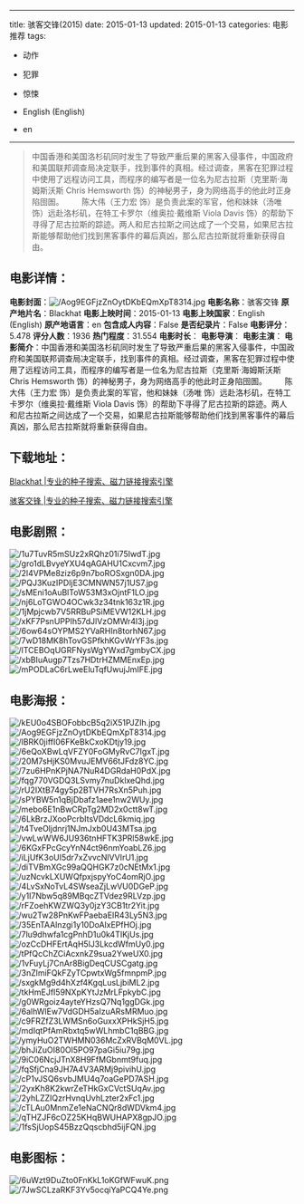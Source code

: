
---
title: 骇客交锋(2015)
date: 2015-01-13
updated: 2015-01-13
categories: 电影推荐
tags:
- 动作
- 犯罪
- 惊悚

- English (English)
- en
---


> 中国香港和美国洛杉矶同时发生了导致严重后果的黑客入侵事件，中国政府和美国联邦调查局决定联手，找到事件的真相。经过调查，黑客在犯罪过程中使用了远程访问工具，而程序的编写者是一位名为尼古拉斯（克里斯·海姆斯沃斯 Chris Hemsworth 饰）的神秘男子，身为网络高手的他此时正身陷囹圄。  　　陈大伟（王力宏 饰）是负责此案的军官，他和妹妹（汤唯 饰）远赴洛杉矶，在特工卡罗尔（维奥拉·戴维斯 Viola Davis 饰）的帮助下寻得了尼古拉斯的踪迹。两人和尼古拉斯之间达成了一个交易，如果尼古拉斯能够帮助他们找到黑客事件的幕后真凶，那么尼古拉斯就将重新获得自由。

## **电影详情**：

**电影封面**：<img src="https://image.tmdb.org/t/p/w200/Aog9EGFjzZnOytDKbEQmXpT8314.jpg" alt="/Aog9EGFjzZnOytDKbEQmXpT8314.jpg" title="/Aog9EGFjzZnOytDKbEQmXpT8314.jpg">
**电影名称**：骇客交锋
**原产地片名**：Blackhat
**电影上映时间**：2015-01-13
**电影上映国家**：English (English)
**原产地语言**：en
**包含成人内容**：False
**是否纪录片**：False
**电影评分**：5.478
**评分人数**：1936
**热门程度**：31.554
**电影时长**：
**电影导演**：
**电影主演**：
**电影简介**：中国香港和美国洛杉矶同时发生了导致严重后果的黑客入侵事件，中国政府和美国联邦调查局决定联手，找到事件的真相。经过调查，黑客在犯罪过程中使用了远程访问工具，而程序的编写者是一位名为尼古拉斯（克里斯·海姆斯沃斯 Chris Hemsworth 饰）的神秘男子，身为网络高手的他此时正身陷囹圄。  　　陈大伟（王力宏 饰）是负责此案的军官，他和妹妹（汤唯 饰）远赴洛杉矶，在特工卡罗尔（维奥拉·戴维斯 Viola Davis 饰）的帮助下寻得了尼古拉斯的踪迹。两人和尼古拉斯之间达成了一个交易，如果尼古拉斯能够帮助他们找到黑客事件的幕后真凶，那么尼古拉斯就将重新获得自由。

## **下载地址**：
[Blackhat |专业的种子搜索、磁力链接搜索引擎](https://movie.amd794.com:2083/?search=Blackhat&ordering=&mode=match_phrase&page_size=10&page=1)

[骇客交锋 |专业的种子搜索、磁力链接搜索引擎](https://movie.amd794.com:2083/?search=%E9%AA%87%E5%AE%A2%E4%BA%A4%E9%94%8B&ordering=&mode=match_phrase&page_size=10&page=1)
 

## **电影剧照**：
<img src="https://image.tmdb.org/t/p/original/1u7TuvR5mSUz2xRQhz01i75IwdT.jpg" alt="/1u7TuvR5mSUz2xRQhz01i75IwdT.jpg" title="/1u7TuvR5mSUz2xRQhz01i75IwdT.jpg"><img src="https://image.tmdb.org/t/p/original/gro1dLBvyeYXU4qAGAHU1Cxcvm7.jpg" alt="/gro1dLBvyeYXU4qAGAHU1Cxcvm7.jpg" title="/gro1dLBvyeYXU4qAGAHU1Cxcvm7.jpg"><img src="https://image.tmdb.org/t/p/original/2l4VPMe8ziz6p9n7boROSxgn0DA.jpg" alt="/2l4VPMe8ziz6p9n7boROSxgn0DA.jpg" title="/2l4VPMe8ziz6p9n7boROSxgn0DA.jpg"><img src="https://image.tmdb.org/t/p/original/PQJ3KuzIPDIjE3CMNWN57j1US7.jpg" alt="/PQJ3KuzIPDIjE3CMNWN57j1US7.jpg" title="/PQJ3KuzIPDIjE3CMNWN57j1US7.jpg"><img src="https://image.tmdb.org/t/p/original/sMEni1oAuBlToW53M3xOjntF1LO.jpg" alt="/sMEni1oAuBlToW53M3xOjntF1LO.jpg" title="/sMEni1oAuBlToW53M3xOjntF1LO.jpg"><img src="https://image.tmdb.org/t/p/original/nj6LoTGWO4OCwk3z34tnk163z1R.jpg" alt="/nj6LoTGWO4OCwk3z34tnk163z1R.jpg" title="/nj6LoTGWO4OCwk3z34tnk163z1R.jpg"><img src="https://image.tmdb.org/t/p/original/1jMpjcwb7V5RRBuPSiMEVW12KLH.jpg" alt="/1jMpjcwb7V5RRBuPSiMEVW12KLH.jpg" title="/1jMpjcwb7V5RRBuPSiMEVW12KLH.jpg"><img src="https://image.tmdb.org/t/p/original/xKF7PsnUPPIh57dJlVzOMWr4l3j.jpg" alt="/xKF7PsnUPPIh57dJlVzOMWr4l3j.jpg" title="/xKF7PsnUPPIh57dJlVzOMWr4l3j.jpg"><img src="https://image.tmdb.org/t/p/original/6ow64sOYPMS2YVaRHIn8torhN67.jpg" alt="/6ow64sOYPMS2YVaRHIn8torhN67.jpg" title="/6ow64sOYPMS2YVaRHIn8torhN67.jpg"><img src="https://image.tmdb.org/t/p/original/7wD18MK8hTovGSPfkhKGvWrYF3s.jpg" alt="/7wD18MK8hTovGSPfkhKGvWrYF3s.jpg" title="/7wD18MK8hTovGSPfkhKGvWrYF3s.jpg"><img src="https://image.tmdb.org/t/p/original/lTCEBOqUGRFNysWgYWxd7gmbyCX.jpg" alt="/lTCEBOqUGRFNysWgYWxd7gmbyCX.jpg" title="/lTCEBOqUGRFNysWgYWxd7gmbyCX.jpg"><img src="https://image.tmdb.org/t/p/original/xbBIuAugp7Tzs7HDtrHZMMEnxEp.jpg" alt="/xbBIuAugp7Tzs7HDtrHZMMEnxEp.jpg" title="/xbBIuAugp7Tzs7HDtrHZMMEnxEp.jpg"><img src="https://image.tmdb.org/t/p/original/mPODLaC6rLweEluTqfUwujJmIFE.jpg" alt="/mPODLaC6rLweEluTqfUwujJmIFE.jpg" title="/mPODLaC6rLweEluTqfUwujJmIFE.jpg">

## **电影海报**：
<img src="https://image.tmdb.org/t/p/original/kEU0o4SBOFobbcB5q2iX51PJZIh.jpg" alt="/kEU0o4SBOFobbcB5q2iX51PJZIh.jpg" title="/kEU0o4SBOFobbcB5q2iX51PJZIh.jpg"><img src="https://image.tmdb.org/t/p/original/Aog9EGFjzZnOytDKbEQmXpT8314.jpg" alt="/Aog9EGFjzZnOytDKbEQmXpT8314.jpg" title="/Aog9EGFjzZnOytDKbEQmXpT8314.jpg"><img src="https://image.tmdb.org/t/p/original/lBRK0jiffI06FKeBkCxoKDtjy19.jpg" alt="/lBRK0jiffI06FKeBkCxoKDtjy19.jpg" title="/lBRK0jiffI06FKeBkCxoKDtjy19.jpg"><img src="https://image.tmdb.org/t/p/original/6eQoXBwLqVFZY0FoGMyRvC7IgxT.jpg" alt="/6eQoXBwLqVFZY0FoGMyRvC7IgxT.jpg" title="/6eQoXBwLqVFZY0FoGMyRvC7IgxT.jpg"><img src="https://image.tmdb.org/t/p/original/20M7sHjKS0MvuJEMV66tJFdz8YC.jpg" alt="/20M7sHjKS0MvuJEMV66tJFdz8YC.jpg" title="/20M7sHjKS0MvuJEMV66tJFdz8YC.jpg"><img src="https://image.tmdb.org/t/p/original/7zu6HPnKPjNA7NuR4DGRdaH0PdX.jpg" alt="/7zu6HPnKPjNA7NuR4DGRdaH0PdX.jpg" title="/7zu6HPnKPjNA7NuR4DGRdaH0PdX.jpg"><img src="https://image.tmdb.org/t/p/original/fqg770VGDQ3LSvmy7nuDklxeQhd.jpg" alt="/fqg770VGDQ3LSvmy7nuDklxeQhd.jpg" title="/fqg770VGDQ3LSvmy7nuDklxeQhd.jpg"><img src="https://image.tmdb.org/t/p/original/rU2IXtB74gy5p2BTVH7RsXn5Puh.jpg" alt="/rU2IXtB74gy5p2BTVH7RsXn5Puh.jpg" title="/rU2IXtB74gy5p2BTVH7RsXn5Puh.jpg"><img src="https://image.tmdb.org/t/p/original/sPYBW5n1qBjDbafz1aee1nw2WUy.jpg" alt="/sPYBW5n1qBjDbafz1aee1nw2WUy.jpg" title="/sPYBW5n1qBjDbafz1aee1nw2WUy.jpg"><img src="https://image.tmdb.org/t/p/original/mebo6E1nBwCRpTg2MD2x0ctt8wT.jpg" alt="/mebo6E1nBwCRpTg2MD2x0ctt8wT.jpg" title="/mebo6E1nBwCRpTg2MD2x0ctt8wT.jpg"><img src="https://image.tmdb.org/t/p/original/6LkBrzJXooPcrbItsVDdcL6kmiq.jpg" alt="/6LkBrzJXooPcrbItsVDdcL6kmiq.jpg" title="/6LkBrzJXooPcrbItsVDdcL6kmiq.jpg"><img src="https://image.tmdb.org/t/p/original/t4TveOljdnrj1NJmJxb0U43MTsa.jpg" alt="/t4TveOljdnrj1NJmJxb0U43MTsa.jpg" title="/t4TveOljdnrj1NJmJxb0U43MTsa.jpg"><img src="https://image.tmdb.org/t/p/original/vwLwWW6JU936tnHFTK3PRl58wkE.jpg" alt="/vwLwWW6JU936tnHFTK3PRl58wkE.jpg" title="/vwLwWW6JU936tnHFTK3PRl58wkE.jpg"><img src="https://image.tmdb.org/t/p/original/6KGxFPcGcyYnN4ct96nmYoabLZ6.jpg" alt="/6KGxFPcGcyYnN4ct96nmYoabLZ6.jpg" title="/6KGxFPcGcyYnN4ct96nmYoabLZ6.jpg"><img src="https://image.tmdb.org/t/p/original/iLjUfK3oUI5dr7xZvvcNlVVIrU1.jpg" alt="/iLjUfK3oUI5dr7xZvvcNlVVIrU1.jpg" title="/iLjUfK3oUI5dr7xZvvcNlVVIrU1.jpg"><img src="https://image.tmdb.org/t/p/original/diTVBmXGc99aQQHGK7z0cNEtMx1.jpg" alt="/diTVBmXGc99aQQHGK7z0cNEtMx1.jpg" title="/diTVBmXGc99aQQHGK7z0cNEtMx1.jpg"><img src="https://image.tmdb.org/t/p/original/uzNcvkLXUWQfpxjspyYoC4omRjO.jpg" alt="/uzNcvkLXUWQfpxjspyYoC4omRjO.jpg" title="/uzNcvkLXUWQfpxjspyYoC4omRjO.jpg"><img src="https://image.tmdb.org/t/p/original/4LvSxNoTvL4SWseaZjLwVU0DGeP.jpg" alt="/4LvSxNoTvL4SWseaZjLwVU0DGeP.jpg" title="/4LvSxNoTvL4SWseaZjLwVU0DGeP.jpg"><img src="https://image.tmdb.org/t/p/original/y1I7Nbw5q89MBqcZTVdez9RLVzp.jpg" alt="/y1I7Nbw5q89MBqcZTVdez9RLVzp.jpg" title="/y1I7Nbw5q89MBqcZTVdez9RLVzp.jpg"><img src="https://image.tmdb.org/t/p/original/rFZoehKWZWQ3y0jzY3CB1tr2Yit.jpg" alt="/rFZoehKWZWQ3y0jzY3CB1tr2Yit.jpg" title="/rFZoehKWZWQ3y0jzY3CB1tr2Yit.jpg"><img src="https://image.tmdb.org/t/p/original/wu2Tw28PnKwFPaebaEIR43Ly5N3.jpg" alt="/wu2Tw28PnKwFPaebaEIR43Ly5N3.jpg" title="/wu2Tw28PnKwFPaebaEIR43Ly5N3.jpg"><img src="https://image.tmdb.org/t/p/original/35EnTAAlnzgi1y10DoAlxEPfHOj.jpg" alt="/35EnTAAlnzgi1y10DoAlxEPfHOj.jpg" title="/35EnTAAlnzgi1y10DoAlxEPfHOj.jpg"><img src="https://image.tmdb.org/t/p/original/7lu9dhwfa1cgPnhD1u0k4TIKjUs.jpg" alt="/7lu9dhwfa1cgPnhD1u0k4TIKjUs.jpg" title="/7lu9dhwfa1cgPnhD1u0k4TIKjUs.jpg"><img src="https://image.tmdb.org/t/p/original/ozCcDHFErtAqH5lJ3LkcdWfmUy0.jpg" alt="/ozCcDHFErtAqH5lJ3LkcdWfmUy0.jpg" title="/ozCcDHFErtAqH5lJ3LkcdWfmUy0.jpg"><img src="https://image.tmdb.org/t/p/original/tPfQcChZCiAcxnkZ9sua2YweUX0.jpg" alt="/tPfQcChZCiAcxnkZ9sua2YweUX0.jpg" title="/tPfQcChZCiAcxnkZ9sua2YweUX0.jpg"><img src="https://image.tmdb.org/t/p/original/1vFuyLj7CnAr8BigDeqCUSCgatg.jpg" alt="/1vFuyLj7CnAr8BigDeqCUSCgatg.jpg" title="/1vFuyLj7CnAr8BigDeqCUSCgatg.jpg"><img src="https://image.tmdb.org/t/p/original/3nZlmiFQkFZyTCpwtxWg5fmnpmP.jpg" alt="/3nZlmiFQkFZyTCpwtxWg5fmnpmP.jpg" title="/3nZlmiFQkFZyTCpwtxWg5fmnpmP.jpg"><img src="https://image.tmdb.org/t/p/original/sxgkMg9d4hXzf4KgqLusLjbiML2.jpg" alt="/sxgkMg9d4hXzf4KgqLusLjbiML2.jpg" title="/sxgkMg9d4hXzf4KgqLusLjbiML2.jpg"><img src="https://image.tmdb.org/t/p/original/tkHmEJfI59NXpKYtJzMrLFpkybC.jpg" alt="/tkHmEJfI59NXpKYtJzMrLFpkybC.jpg" title="/tkHmEJfI59NXpKYtJzMrLFpkybC.jpg"><img src="https://image.tmdb.org/t/p/original/g0WRgoiz4ayteYHzsQ7Nq1ggDGk.jpg" alt="/g0WRgoiz4ayteYHzsQ7Nq1ggDGk.jpg" title="/g0WRgoiz4ayteYHzsQ7Nq1ggDGk.jpg"><img src="https://image.tmdb.org/t/p/original/6alhWlEw7VdGDH5aIzuARsMRMuo.jpg" alt="/6alhWlEw7VdGDH5aIzuARsMRMuo.jpg" title="/6alhWlEw7VdGDH5aIzuARsMRMuo.jpg"><img src="https://image.tmdb.org/t/p/original/c9FRZfZ3LWMSn6oGuxxXPHkSjH5.jpg" alt="/c9FRZfZ3LWMSn6oGuxxXPHkSjH5.jpg" title="/c9FRZfZ3LWMSn6oGuxxXPHkSjH5.jpg"><img src="https://image.tmdb.org/t/p/original/mdIqtPfAmRbxtq5wWLhmbC1qBBG.jpg" alt="/mdIqtPfAmRbxtq5wWLhmbC1qBBG.jpg" title="/mdIqtPfAmRbxtq5wWLhmbC1qBBG.jpg"><img src="https://image.tmdb.org/t/p/original/ymyHuO2TWHMN036McZxRVBqM0VL.jpg" alt="/ymyHuO2TWHMN036McZxRVBqM0VL.jpg" title="/ymyHuO2TWHMN036McZxRVBqM0VL.jpg"><img src="https://image.tmdb.org/t/p/original/bhJiZuOI80Ol5PO97paGi5iu79g.jpg" alt="/bhJiZuOI80Ol5PO97paGi5iu79g.jpg" title="/bhJiZuOI80Ol5PO97paGi5iu79g.jpg"><img src="https://image.tmdb.org/t/p/original/9iC06NcjJTnX8H9FfMGbnmt9fuq.jpg" alt="/9iC06NcjJTnX8H9FfMGbnmt9fuq.jpg" title="/9iC06NcjJTnX8H9FfMGbnmt9fuq.jpg"><img src="https://image.tmdb.org/t/p/original/fqSfjCna9JH7A4V3ARMj9pivihU.jpg" alt="/fqSfjCna9JH7A4V3ARMj9pivihU.jpg" title="/fqSfjCna9JH7A4V3ARMj9pivihU.jpg"><img src="https://image.tmdb.org/t/p/original/cP1vJSQ6svbJMU4q7oaGePD7ASH.jpg" alt="/cP1vJSQ6svbJMU4q7oaGePD7ASH.jpg" title="/cP1vJSQ6svbJMU4q7oaGePD7ASH.jpg"><img src="https://image.tmdb.org/t/p/original/2yxKh8K2kwrZeTHkGxCVctSUqAv.jpg" alt="/2yxKh8K2kwrZeTHkGxCVctSUqAv.jpg" title="/2yxKh8K2kwrZeTHkGxCVctSUqAv.jpg"><img src="https://image.tmdb.org/t/p/original/2yhLZZIQzrHvnqUvhLzter2xFc1.jpg" alt="/2yhLZZIQzrHvnqUvhLzter2xFc1.jpg" title="/2yhLZZIQzrHvnqUvhLzter2xFc1.jpg"><img src="https://image.tmdb.org/t/p/original/cTLAu0MnmZe1eNaCNQr8dWDVkm4.jpg" alt="/cTLAu0MnmZe1eNaCNQr8dWDVkm4.jpg" title="/cTLAu0MnmZe1eNaCNQr8dWDVkm4.jpg"><img src="https://image.tmdb.org/t/p/original/qTHZJF6cOZ25KHqBWUHAPX8gpJO.jpg" alt="/qTHZJF6cOZ25KHqBWUHAPX8gpJO.jpg" title="/qTHZJF6cOZ25KHqBWUHAPX8gpJO.jpg"><img src="https://image.tmdb.org/t/p/original/1fsSjUopS45BzzQqscbhd5ijFQN.jpg" alt="/1fsSjUopS45BzzQqscbhd5ijFQN.jpg" title="/1fsSjUopS45BzzQqscbhd5ijFQN.jpg">

## **电影图标**：
<img src="https://image.tmdb.org/t/p/original/6uWzt9DuZto0FnKkL1oKGfWFwuK.png" alt="/6uWzt9DuZto0FnKkL1oKGfWFwuK.png" title="/6uWzt9DuZto0FnKkL1oKGfWFwuK.png"><img src="https://image.tmdb.org/t/p/original/7JwSCLzaRKF3Yv5ocqiYaPCQ4Ye.png" alt="/7JwSCLzaRKF3Yv5ocqiYaPCQ4Ye.png" title="/7JwSCLzaRKF3Yv5ocqiYaPCQ4Ye.png">
